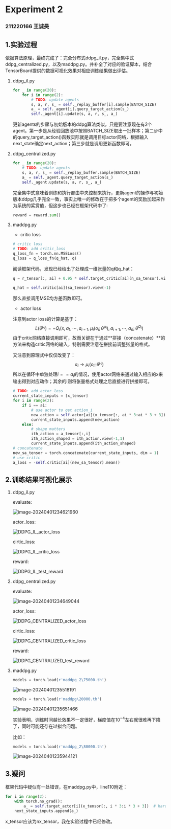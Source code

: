 # Experiment 2

### 211220166 王诚昊

## 1.实验过程

依据算法原理，最终完成了：完全分布式ddpg_il.py，完全集中式ddpg_centralized.py，以及maddpg.py。并补全了对应的验证脚本，结合TensorBoard提供的数据可视化效果对相应训练结果做出评估。

1. ddpg_il.py

   ```python
   for _ in range(20):
       for i in range(2):
           # TODO: update agents
           s, a, r, s_ = self._replay_buffer[i].sample(BATCH_SIZE)
           a_ = self._agent[i].query_target_action(s_)
           self._agent[i].update(s, a, r, s_, a_)
   ```

   更新agents的步骤与初始版本的ddpg算法类似，只是要注意现在有2个agent。第一步是从经验回放池中按照BATCH_SIZE取出一批样本；第二步中的query_target_action()函数实际就是调用目标actor网络，根据输入next_state确定next_action；第三步就是调用更新函数即可。

2. ddpg_centralized.py

   ```python
   for _ in range(20):
       # TODO: update agents
       s, a, r, s_ = self._replay_buffer.sample(BATCH_SIZE)
       a_ = self._agent.query_target_action(s_)
       self._agent.update(s, a, r, s_, a_)
   ```

   完全集中式意味着训练和执行都由中央控制来执行，更新agent的操作与初始版本ddpg几乎完全一致，事实上唯一的修改在于把多个agent的奖励加起来作为系统的奖赏值，但这步也已经在框架代码中了:

   ```python
   reward = reward.sum()
   ```

3. maddpg.py

   - critic loss

   ```python
   # critic loss
   # TODO: add critic_loss
   q_loss_fn = torch.nn.MSELoss()
   q_loss = q_loss_fn(q_hat, q)
   ```

   阅读框架代码，发现已经给出了处理成一维张量的q和q_hat：

   ```python
   q = r_tensor[:, ai] + 0.95 * self.target_critic[ai](n_sa_tensor).view(-1)
   ```

   ```python
   q_hat = self.critic[ai](sa_tensor).view(-1)
   ```

   那么直接调用MSE均方差函数即可。

   - actor loss

   注意到actor loss的计算是基于：
   $$
   L(\theta^{\mu_{i}}) = -Q_i(x,a_1, \cdots, a_{i-1},\mu_{i}(o_i;\theta^{\mu_{i}}), a_{i+1}, \cdots, a_n;\theta^{Q_{i}})
   $$
   由于critic网络直接调用即可，故而关键在于通过**拼接（concatenate）**的方法来构造critic网络的输入，特别需要注意在拼接前调整张量的格式。
   
   又注意到原理式中仅仅改变了：
   $$
   a_i \to \mu_{i}(o_i;\theta^{\mu_{i}})
   $$
   所以在循环中单独处理$i==a_i$​的情况，使用actor网络来通过输入相应的x来输出得到对应动作；其余的i则将张量格式处理之后直接进行拼接即可。
   
   ```python
   # TODO: add actor_loss
   current_state_inputs = [x_tensor]
   for i in range(2):
       if i == ai:
           # use actor to get action_i
           new_action = self.actor[ai](x_tensor[:, ai * 3:ai * 3 + 3])
           current_state_inputs.append(new_action)
       else:
           # shape matters
           ith_action = a_tensor[:,i]
           ith_action_shaped = ith_action.view(-1,1)
           current_state_inputs.append(ith_action_shaped)
   # concatenate
   new_sa_tensor = torch.concatenate(current_state_inputs, dim = 1)
   # use critic
   a_loss = -self.critic[ai](new_sa_tensor).mean()
   ```

## 2.训练结果可视化展示

1. ddpg_il.py

   evaluate:

   ![image-20240401234621960](D:\NJU_undergraduate\大三下\无人机\homework\Experiment2\image-20240401234621960.png)

   actor_loss:

   ![DDPG_IL_actor_loss](D:\NJU_undergraduate\大三下\无人机\homework\Experiment2\DDPG_IL_actor_loss.png)

   cirtic_loss:

   ![DDPG_IL_critic_loss](D:\NJU_undergraduate\大三下\无人机\homework\Experiment2\DDPG_IL_critic_loss.png)

   reward:

   ![DDPG_IL_test_reward](D:\NJU_undergraduate\大三下\无人机\homework\Experiment2\DDPG_IL_test_reward.png)

2. ddpg_centralized.py

   evaluate:

   ![image-20240401234649044](D:\NJU_undergraduate\大三下\无人机\homework\Experiment2\image-20240401234649044.png)

   actor_loss:

   ![DDPG_CENTRALIZED_actor_loss](D:\NJU_undergraduate\大三下\无人机\homework\Experiment2\DDPG_CENTRALIZED_actor_loss.png)

   cirtic_loss:

   ![DDPG_CENTRALIZED_critic_loss](D:\NJU_undergraduate\大三下\无人机\homework\Experiment2\DDPG_CENTRALIZED_critic_loss.png)

   reward:

   ![DDPG_CENTRALIZED_test_reward](D:\NJU_undergraduate\大三下\无人机\homework\Experiment2\DDPG_CENTRALIZED_test_reward.png)

3. maddpg.py

   ```python
   models = torch.load(r'maddpg_2\75000.th')
   ```

   ![image-20240401235518191](D:\NJU_undergraduate\大三下\无人机\homework\Experiment2\image-20240401235518191.png)

   ```python
   models = torch.load(r'maddpg\20000.th')
   ```

   ![image-20240401235651466](D:\NJU_undergraduate\大三下\无人机\homework\Experiment2\image-20240401235651466.png)

   实验表明，训练时间越长效果不一定很好，梯度值在$10^{-4}$左右就很难再下降了，同时可能还存在过拟合问题。

   比如：

   ```python
   models = torch.load(r'maddpg_2\80000.th')
   ```

   ![image-20240401235944121](D:\NJU_undergraduate\大三下\无人机\homework\Experiment2\image-20240401235944121.png)

## 3.疑问

框架代码中疑似有一处错误，在maddpg.py中，line110附近：

```python
for i in range(2):
    with torch.no_grad():
        a_ = self.target_actor[i](x_tensor[:, i * 3:i * 3 + 3])  # hard coded state -> obs
    next_state_inputs.append(a_)
```

x_tensor应该为nx_tensor，我在实验过程中已经修改。